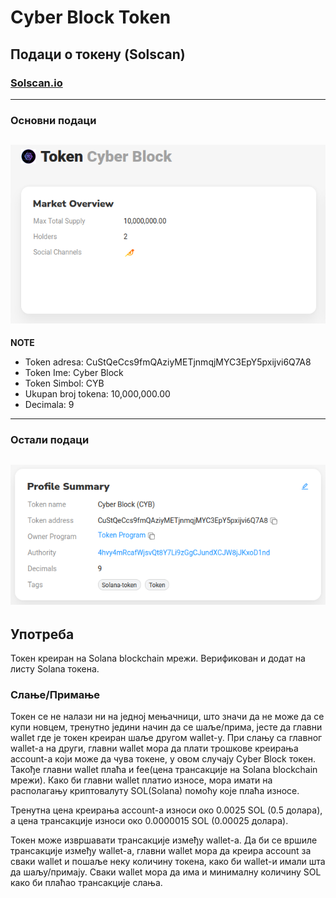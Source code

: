 # Cyber Block Token

## Подаци о токену (Solscan)

### [Solscan.io](https://solscan.io/token/CuStQeCcs9fmQAziyMETjnmqjMYC3EpY5pxijvi6Q7A8)
---
### Основни подаци
![Основни подаци](image2.png)
---
**NOTE**
- Token adresa: CuStQeCcs9fmQAziyMETjnmqjMYC3EpY5pxijvi6Q7A8
- Token Ime: Cyber Block
- Token Simbol: CYB
- Ukupan broj tokena: 10,000,000.00
- Decimala: 9
---
### Остали подаци
![Остали подаци](image1.png)
---
## Употреба

Токен креиран на Solana blockchain мрежи.
Верификован и додат на листу Solana токена.

### Слање/Примање

Токен се не налази ни на једној мењачници, што значи да не може да се купи новцем, тренутно једини начин да се шаље/прима, јесте да главни wallet где је токен креиран шаље другом wallet-у. 
При слању са главног wallet-а на други, главни wallet мора да плати трошкове креирања account-a који може да чува токене, у овом случају Cyber Block токен. 
Такође главни wallet плаћа и fee(цена трансакције на Solana blockchain мрежи). Како би главни wallet платио износе, мора имати на располагању криптовалуту SOL(Solana) помоћу које плаћа износе.

Тренутна цена креирања account-a износи око 0.0025 SOL (0.5 долара), а цена трансакције износи око 0.0000015 SOL (0.00025 долара). 

Токен може извршавати трансакције између wallet-а.
Да би се вршиле трансакције између wallet-а, главни wallet мора да креира account за сваки wallet и пошаље неку количину токена, како би wallet-и имали шта да шаљу/примају. Сваки wallet мора да има и минималну количину SOL како би плаћао трансакције слања.
